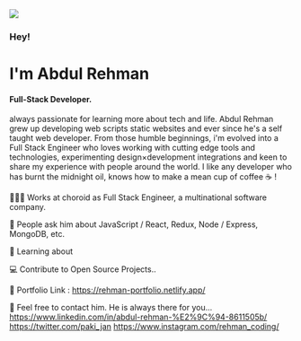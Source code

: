 

<img src="https://unsplash.com/photos/e59Y6vqbL7Y">
<h3> Hey! </h3>
<h1> I'm Abdul Rehman </h1>

<h4>Full-Stack Developer.</h4>
always passionate for learning more about tech and life. Abdul Rehman grew up developing web scripts static websites and ever since he's a self taught web developer. From those humble beginnings, i'm evolved into a Full Stack Engineer who loves working with cutting edge tools and technologies, experimenting design×development integrations and keen to share my experience with people around the world. I  like any developer who has burnt the midnight oil, knows how to make a mean cup of coffee ☕️ !

👨🏻‍💻   Works at choroid  as Full Stack Engineer, a multinational  software company. <br>

💬   People ask him about JavaScript / React, Redux, Node / Express,  MongoDB, etc.<br>

📖   Learning about <br>

💻   Contribute to Open Source Projects..<br>

🔗  Portfolio Link : https://rehman-portfolio.netlify.app/



📩   Feel free to contact him. He is always there for you...
https://www.linkedin.com/in/abdul-rehman-%E2%9C%94-8611505b/
https://twitter.com/paki_jan
https://www.instagram.com/rehman_coding/

